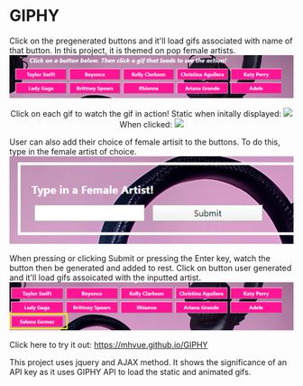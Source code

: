 # GIPHY
Click on the pregenerated buttons and it'll load gifs associated with name of that button. In this project, it is themed on pop female artists. 
<img src="images/btnsIcon.png">

<p align= "center">
Click on each gif to watch the gif in action!
Static when initally displayed: <img src="https://media2.giphy.com/media/aQXMVdhMErR3a/200_s.gif?cid=5dfcdcf169e71b440c9fde71efd6d37275dabf2fdfa4be48&rid=200_s.gif"> 
When clicked: <img src="https://media2.giphy.com/media/aQXMVdhMErR3a/200.gif?cid=5dfcdcf169e71b440c9fde71efd6d37275dabf2fdfa4be48&rid=200.gif">
</p>

User can also add their choice of female artisit to the buttons. To do this, type in the female artist of choice. 
<img src="images/searchIcon.png">

When pressing or clicking Submit or pressing the Enter key, watch the button then be generated and added to rest. Click on button user generated and it'll load gifs assoicated with the inputted artist. 
<img src="images/addedBtn2.png">

Click here to try it out: https://mhvue.github.io/GIPHY

This project uses jquery and AJAX method. It shows the significance of an API key as it uses GIPHY API to load the static and animated gifs. 
